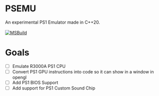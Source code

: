 # PSEMU
An experimental PS1 Emulator made in C++20.<br><br>
[![MSBuild](https://github.com/Cherrytree56567/PSEMU/actions/workflows/msbuild.yml/badge.svg)](https://github.com/Cherrytree56567/PSEMU/actions/workflows/msbuild.yml)

# Goals
- [ ] Emulate R3000A PS1 CPU
- [ ] Convert PS1 GPU instructions into code so it can show in a window in opengl
- [ ] Add PS1 BIOS Support
- [ ] Add support for PS1 Custom Sound Chip

